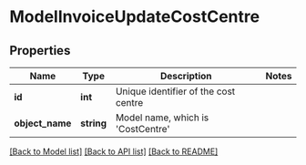 # ModelInvoiceUpdateCostCentre

## Properties
Name | Type | Description | Notes
------------ | ------------- | ------------- | -------------
**id** | **int** | Unique identifier of the cost centre | 
**object_name** | **string** | Model name, which is &#x27;CostCentre&#x27; | 

[[Back to Model list]](../../README.md#documentation-for-models) [[Back to API list]](../../README.md#documentation-for-api-endpoints) [[Back to README]](../../README.md)

